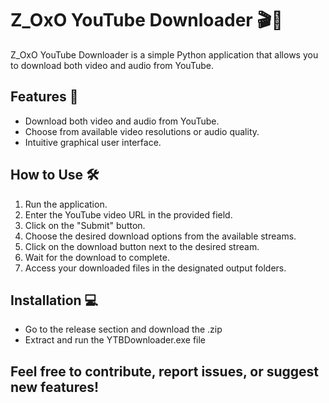 # Z_OxO YouTube Downloader 🎬🎵

Z_OxO YouTube Downloader is a simple Python application that allows you to download both video and audio from YouTube.

## Features 🚀

- Download both video and audio from YouTube.
- Choose from available video resolutions or audio quality.
- Intuitive graphical user interface.

## How to Use 🛠️

1. Run the application.
2. Enter the YouTube video URL in the provided field.
3. Click on the "Submit" button.
4. Choose the desired download options from the available streams.
5. Click on the download button next to the desired stream.
6. Wait for the download to complete.
7. Access your downloaded files in the designated output folders.

## Installation 💻

- Go to the release section and download the .zip
- Extract and run the YTBDownloader.exe file

## Feel free to contribute, report issues, or suggest new features!

